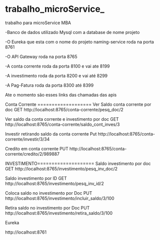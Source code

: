 # trabalho_microService_
trabalho para microService MBA

-Banco de dados utilizado Mysql com a database de nome projeto

-O Eureka que esta com o nome do projeto naming-service roda na porta 8761

-O API Gateway roda na porta 8765

-A conta corrente roda da porta 8100 e vai ate 8199

-A investimento roda da porta 8200 e vai até 8299

-A Pag-Fatura roda da porta 8300 até 8399


Ate o momento são esses links das chamadas das apis

Conta Corrente ===================
Ver Saldo conta corrente por doc
GET
http://localhost:8765/conta-corrente/pesq_doc/2

Ver saldo da conta corrente e investimento por doc
GET
http://localhost:8765/conta-corrente/saldo_cont_inves/3

Investir retirando saldo da conta corrente
Put
http://localhost:8765/conta-corrente/investir/3/34


Credito em  conta corrente
PUT
http://localhost:8765/conta-corrente/credito/2/989887



INVESTIMENTO====================
Saldo investimento por doc
GET
http://localhost:8765/investimento/pesq_inv_doc/2

Saldo investimento por ID
GET
http://localhost:8765/investimento/pesq_inv_id/2


Coloca saldo no investimento por Doc
PUT
http://localhost:8765/investimento/incluir_saldo/3/100

Retira saldo no investimento por Doc
PUT
http://localhost:8765/investimento/retira_saldo/3/100



Eureka

http://localhost:8761

